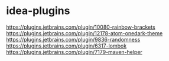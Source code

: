 # idea-plugins

https://plugins.jetbrains.com/plugin/10080-rainbow-brackets <br>
https://plugins.jetbrains.com/plugin/12178-atom-onedark-theme <br>
https://plugins.jetbrains.com/plugin/9836-randomness <br>
https://plugins.jetbrains.com/plugin/6317-lombok <br>
https://plugins.jetbrains.com/plugin/7179-maven-helper
